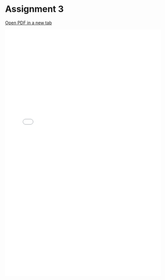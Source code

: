 # Assignment 3

[Open PDF in a new tab](pdf/Assignment3.pdf)

<embed src="pdf/Assignment3.pdf" type="application/pdf" width="100%" height="800px" />
